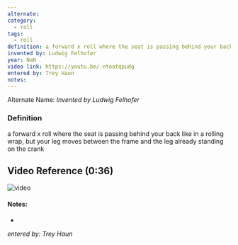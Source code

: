 ```yaml
---
alternate: 
category:
  - roll
tags:
  - roll
definition: a forward x roll where the seat is passing behind your back like in a rolling wrap, but your leg moves between the frame and the leg already standing on the crank
invented by: Ludwig Felhofer
year: NaN
video link: https://youtu.be/-ntoatqpudg
entered by: Trey Haun
notes: 
---
```

Alternate Name: 
*Invented by Ludwig Felhofer*

### Definition
a forward x roll where the seat is passing behind your back like in a rolling wrap, but your leg moves between the frame and the leg already standing on the crank

## Video Reference (0:36)
![video](https://youtu.be/-ntoatqpudg)

#### Notes:
- 
*entered by: Trey Haun*
